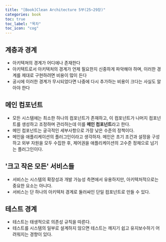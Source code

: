 ```yaml
---
title: "[Book]Clean Architecture 5부(25~29장)"
categories: book
toc: true
toc_label: "목차"
toc_icon: "cog"
---
```


## 계층과 경계

- 아키텍쳐의 경계가 어디에나 존재한다
- 아키텍트로서 아키텍처의 경계가 언제 필요한지 신중하게 파악해야 하며, 이러한 경계를 제대로 구현하려면 비용이 많이 든다
- 공시에 이러한 경계가 무시되었다면 나중에 다시 추가하는 비용이 크다는 사실도 알아야 한다

## 메인 컴포넌트

- 모든 시스템에는 최소한 하나의 컴포넌트가 존재하고, 이 컴포넌트가 나머지 컴포넌트를 생성하고 조정하며 관리하는데 이를 **메인 컴포넌트**라고 한다.
- 메인 컴포넌트는 궁극적인 세부사항으로 가장 낮은 수준의 정책이다.
- 메인을 애플리케이션의 플러그인이라고 생각하자. 메인은 초기 조건과 설정을 구성하고 외부 자원을 모두 수집한 후, 제어권을 애플리케이션의 고수준 정채으로 넘기는 플러그인이다.

## '크고 작은 모든' 서비스들

- 서비스는 시스템의 확장성과 개발 가능성 측면에서 유용하지만, 아키텍처적으로는 중요한 요소는 아니다.
- 서비스는 단 하나의 아키텍처 경계로 둘러싸인 단일 컴포넌트로 만들 수 있다.

## 테스트 경계

- 테스트는 태생적으로 의존성 규칙을 따른다.
- 테스트를 시스템의 일부로 설계하지 않으면 테스트는 깨지기 쉽고 유지보수하기 어려워지는 경향이 있다.